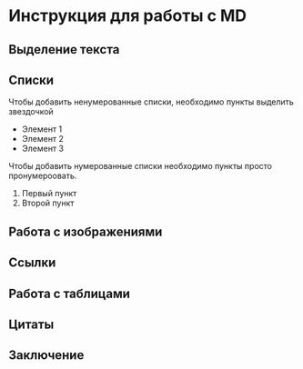 # Инструкция для работы с MD

## Выделение текста

## Списки

Чтобы добавить ненумерованные списки, необходимо пункты выделить звездочкой 
* Элемент 1
* Элемент 2
* Элемент 3

Чтобы добавить нумерованные списки необходимо пункты просто пронумероовать.
1. Первый пункт
2. Второй пункт

## Работа с изображениями

## Ссылки

## Работа с таблицами

## Цитаты

## Заключение